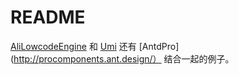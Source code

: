 # README

[AliLowcodeEngine](https://lowcode-engine.cn/)  和 [Umi]([um](https://umijs.org/)) 还有 [AntdPro](http://procomponents.ant.design/） 结合一起的例子。
